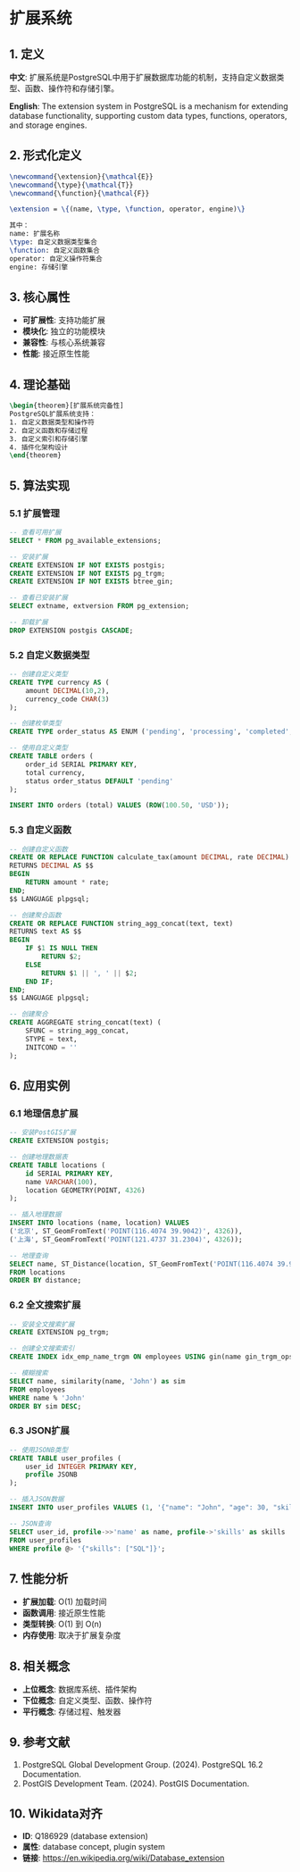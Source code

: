 # 扩展系统

## 1. 定义

**中文**: 扩展系统是PostgreSQL中用于扩展数据库功能的机制，支持自定义数据类型、函数、操作符和存储引擎。

**English**: The extension system in PostgreSQL is a mechanism for extending database functionality, supporting custom data types, functions, operators, and storage engines.

## 2. 形式化定义

```latex
\newcommand{\extension}{\mathcal{E}}
\newcommand{\type}{\mathcal{T}}
\newcommand{\function}{\mathcal{F}}

\extension = \{(name, \type, \function, operator, engine)\}

其中：
name: 扩展名称
\type: 自定义数据类型集合
\function: 自定义函数集合
operator: 自定义操作符集合
engine: 存储引擎
```

## 3. 核心属性

- **可扩展性**: 支持功能扩展
- **模块化**: 独立的功能模块
- **兼容性**: 与核心系统兼容
- **性能**: 接近原生性能

## 4. 理论基础

```latex
\begin{theorem}[扩展系统完备性]
PostgreSQL扩展系统支持：
1. 自定义数据类型和操作符
2. 自定义函数和存储过程
3. 自定义索引和存储引擎
4. 插件化架构设计
\end{theorem}
```

## 5. 算法实现

### 5.1 扩展管理

```sql
-- 查看可用扩展
SELECT * FROM pg_available_extensions;

-- 安装扩展
CREATE EXTENSION IF NOT EXISTS postgis;
CREATE EXTENSION IF NOT EXISTS pg_trgm;
CREATE EXTENSION IF NOT EXISTS btree_gin;

-- 查看已安装扩展
SELECT extname, extversion FROM pg_extension;

-- 卸载扩展
DROP EXTENSION postgis CASCADE;
```

### 5.2 自定义数据类型

```sql
-- 创建自定义类型
CREATE TYPE currency AS (
    amount DECIMAL(10,2),
    currency_code CHAR(3)
);

-- 创建枚举类型
CREATE TYPE order_status AS ENUM ('pending', 'processing', 'completed', 'cancelled');

-- 使用自定义类型
CREATE TABLE orders (
    order_id SERIAL PRIMARY KEY,
    total currency,
    status order_status DEFAULT 'pending'
);

INSERT INTO orders (total) VALUES (ROW(100.50, 'USD'));
```

### 5.3 自定义函数

```sql
-- 创建自定义函数
CREATE OR REPLACE FUNCTION calculate_tax(amount DECIMAL, rate DECIMAL)
RETURNS DECIMAL AS $$
BEGIN
    RETURN amount * rate;
END;
$$ LANGUAGE plpgsql;

-- 创建聚合函数
CREATE OR REPLACE FUNCTION string_agg_concat(text, text)
RETURNS text AS $$
BEGIN
    IF $1 IS NULL THEN
        RETURN $2;
    ELSE
        RETURN $1 || ', ' || $2;
    END IF;
END;
$$ LANGUAGE plpgsql;

-- 创建聚合
CREATE AGGREGATE string_concat(text) (
    SFUNC = string_agg_concat,
    STYPE = text,
    INITCOND = ''
);
```

## 6. 应用实例

### 6.1 地理信息扩展

```sql
-- 安装PostGIS扩展
CREATE EXTENSION postgis;

-- 创建地理数据表
CREATE TABLE locations (
    id SERIAL PRIMARY KEY,
    name VARCHAR(100),
    location GEOMETRY(POINT, 4326)
);

-- 插入地理数据
INSERT INTO locations (name, location) VALUES
('北京', ST_GeomFromText('POINT(116.4074 39.9042)', 4326)),
('上海', ST_GeomFromText('POINT(121.4737 31.2304)', 4326));

-- 地理查询
SELECT name, ST_Distance(location, ST_GeomFromText('POINT(116.4074 39.9042)', 4326)) as distance
FROM locations
ORDER BY distance;
```

### 6.2 全文搜索扩展

```sql
-- 安装全文搜索扩展
CREATE EXTENSION pg_trgm;

-- 创建全文搜索索引
CREATE INDEX idx_emp_name_trgm ON employees USING gin(name gin_trgm_ops);

-- 模糊搜索
SELECT name, similarity(name, 'John') as sim
FROM employees
WHERE name % 'John'
ORDER BY sim DESC;
```

### 6.3 JSON扩展

```sql
-- 使用JSONB类型
CREATE TABLE user_profiles (
    user_id INTEGER PRIMARY KEY,
    profile JSONB
);

-- 插入JSON数据
INSERT INTO user_profiles VALUES (1, '{"name": "John", "age": 30, "skills": ["SQL", "Python"]}');

-- JSON查询
SELECT user_id, profile->>'name' as name, profile->'skills' as skills
FROM user_profiles
WHERE profile @> '{"skills": ["SQL"]}';
```

## 7. 性能分析

- **扩展加载**: O(1) 加载时间
- **函数调用**: 接近原生性能
- **类型转换**: O(1) 到 O(n)
- **内存使用**: 取决于扩展复杂度

## 8. 相关概念

- **上位概念**: 数据库系统、插件架构
- **下位概念**: 自定义类型、函数、操作符
- **平行概念**: 存储过程、触发器

## 9. 参考文献

1. PostgreSQL Global Development Group. (2024). PostgreSQL 16.2 Documentation.
2. PostGIS Development Team. (2024). PostGIS Documentation.

## 10. Wikidata对齐

- **ID**: Q186929 (database extension)
- **属性**: database concept, plugin system
- **链接**: <https://en.wikipedia.org/wiki/Database_extension>
